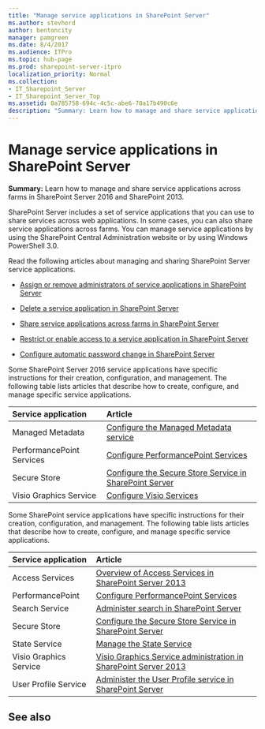 ```yaml
---
title: "Manage service applications in SharePoint Server"
ms.author: stevhord
author: bentoncity
manager: pamgreen
ms.date: 8/4/2017
ms.audience: ITPro
ms.topic: hub-page
ms.prod: sharepoint-server-itpro
localization_priority: Normal
ms.collection:
- IT_Sharepoint_Server
- IT_Sharepoint_Server_Top
ms.assetid: 0a785758-694c-4c5c-abe6-70a17b490c6e
description: "Summary: Learn how to manage and share service applications across farms in SharePoint Server 2016 and SharePoint 2013."
---
```


# Manage service applications in SharePoint Server

 **Summary:** Learn how to manage and share service applications across farms in SharePoint Server 2016 and SharePoint 2013. 
  
SharePoint Server includes a set of service applications that you can use to share services across web applications. In some cases, you can also share service applications across farms. You can manage service applications by using the SharePoint Central Administration website or by using Windows PowerShell 3.0. 
  

Read the following articles about managing and sharing SharePoint Server service applications.
  
- [Assign or remove administrators of service applications in SharePoint Server](assign-or-remove-administrators-of-service-applications.md)
    
- [Delete a service application in SharePoint Server](delete-a-service-application.md)
    
- [Share service applications across farms in SharePoint Server](share-service-applications-across-farms.md)
    
- [Restrict or enable access to a service application in SharePoint Server](restrict-or-enable-access-to-a-service-application.md)
    
- [Configure automatic password change in SharePoint Server](configure-automatic-password-change.md)
    
Some SharePoint Server 2016 service applications have specific instructions for their creation, configuration, and management. The following table lists articles that describe how to create, configure, and manage specific service applications.
  
|**Service application**|**Article**|
|:-----|:-----|
|Managed Metadata  <br/> |[Configure the Managed Metadata service](../governance/configure-the-managed-metadata-service.md) <br/> |
|PerformancePoint Services  <br/> |[Configure PerformancePoint Services](configure-performancepoint-services.md) <br/> |
|Secure Store  <br/> |[Configure the Secure Store Service in SharePoint Server](configure-the-secure-store-service.md) <br/> |
|Visio Graphics Service  <br/> |[Configure Visio Services](configure-visio-services.md) <br/> |
   
Some SharePoint service applications have specific instructions for their creation, configuration, and management. The following table lists articles that describe how to create, configure, and manage specific service applications.
  
|**Service application**|**Article**|
|:-----|:-----|
|Access Services  <br/> |[Overview of Access Services in SharePoint Server 2013](overview-of-access-services-in-sharepoint-server-2013.md) <br/> |
|PerformancePoint  <br/> |[Configure PerformancePoint Services](configure-performancepoint-services.md) <br/> |
|Search Service  <br/> |[Administer search in SharePoint Server](../search/search-administration.md) <br/> |
|Secure Store  <br/> |[Configure the Secure Store Service in SharePoint Server](configure-the-secure-store-service.md) <br/> |
|State Service  <br/> |[Manage the State Service](http://technet.microsoft.com/library/5765c57c-372b-4974-a60a-2277996550aa.aspx) <br/> |
|Visio Graphics Service  <br/> |[Visio Graphics Service administration in SharePoint Server 2013](http://technet.microsoft.com/library/508bdc3e-ac93-4087-b09b-83b6d0412924%28Office.14%29.aspx) <br/> |
|User Profile Service  <br/> |[Administer the User Profile service in SharePoint Server](user-profile-service-administration.md) <br/> |
   
## See also


